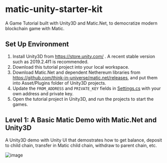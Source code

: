 # matic-unity-starter-kit

A Game Tutorial built with Unity3D and Matic.Net, to democratize modern blockchain game with Matic.

## Set Up Environment

1. Install Unity3D from https://store.unity.com/ . A recent stable version such as 2019.2.4f1 is recommended.
1. Download this tutorial project into your local workspace.
1. Download Matic.Net and dependent Nethereum libraries from https://github.com/think-in-universe/matic.net/releases, and put them into Asset/Plugins folder of Unity3D projects.
1. Update the `FROM_ADDRESS` and `PRIVATE_KEY` fields in [Settings.cs](./Assets/Settings.cs) with your own address and private key.
1. Open the tutorial project in Unity3D, and run the projects to start the games.


## Level 1: A Basic Matic Demo with Matic.Net and Unity3D

A Unity3D demo with Unity UI that demostrates how to get balance, deposit to child chain, transfer in Matic child chain, withdraw to parent chain, etc.

![image](https://user-images.githubusercontent.com/46699230/65247001-2ce3ac00-db22-11e9-8861-922b650153f4.png)



